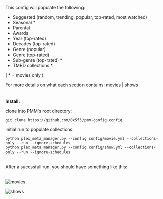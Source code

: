 This config will populate the following:

- Suggested (random, trending, popular, top-rated, most watched)
- Seasonal *
- Parental
- Awards
- Year (top-rated)
- Decades (top-rated)
- Genre (popular)
- Genre (top-rated)
- Sub-genre (top-rated) *
- TMBD collections *

( * = movies only )

For more details on what each section contains: [movies](MOVIES.md) | [shows](SHOWS.md)
<br/>
<br/>
<br/>
**Install:**

clone into PMM's root directory:
```
git clone https://github.com/0x5f3/pmm-config config
```
initial run to populate collections:
```
python plex_meta_manager.py --config config/movie.yml --collections-only --run --ignore-schedules
python plex_meta_manager.py --config config/show.yml --collections-only --run --ignore-schedules
```
<br/>
After a sucessfull run, you should have something like this:
<br/>
<br/>

![movies](/assets/_/_movies.png)
<br/>
  
![shows](/assets/_/_shows.png)
